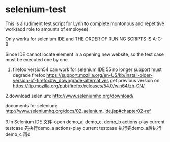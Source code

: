 # selenium-test
This is a rudiment test script for Lynn to complete montonous and repetitive work(add role to amounts of employee)

Only works for selenium IDE
and THE ORDER OF RUNING SCRIPTS IS A-C-B

Since IDE cannot locate element in a opening new website, so the test case must be executed one by one.

1. firefox version54 can work for selenium IDE
55 no longer support
must degrade firefox
https://support.mozilla.org/en-US/kb/install-older-version-of-firefox#w_downgrade-alternatives
get previous version on
https://ftp.mozilla.org/pub/firefox/releases/54.0/win64/zh-CN/

2.download selenium: 
http://www.seleniumhq.org/download/

documents for selenium: 
http://www.seleniumhq.org/docs/02_selenium_ide.jsp#chapter02-ref

3.In Selenium IDE
文件-open demo_a, demo_c, demo_b
actions-play current testcase 先执行demo_a
actions-play current testcase 执行完demo_a后执行demo_c 再d
